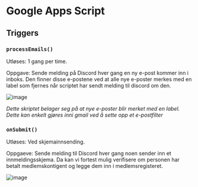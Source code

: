# Google Apps Script

## Triggers

### `processEmails()`

Utløses: 1 gang per time.

Oppgave: Sende melding på Discord hver gang en ny e-post kommer inn i inboks. Den finner disse e-postene ved at alle nye e-poster merkes med en label som fjernes når scriptet har sendt melding til discord om den.

![image](https://user-images.githubusercontent.com/24893890/114754194-98224e00-9d58-11eb-9deb-d27cfe05a38f.png)

_Dette skriptet belager seg på at nye e-poster blir merket med en label. Dette kan enkelt gjøres inni gmail ved å sette opp et e-postfilter_

### `onSubmit()`

Utløses: Ved skjemainnsending.

Oppgaeve: Sende melding til Discord hver gang noen sender inn et innmeldingsskjema. Da kan vi fortest mulig verifisere om personen har betalt medlemskontigent og legge dem inn i medlemsregisteret.

![image](https://user-images.githubusercontent.com/24893890/122639348-a3e41500-d0f9-11eb-8a9f-c1ad4c7d829a.png)
